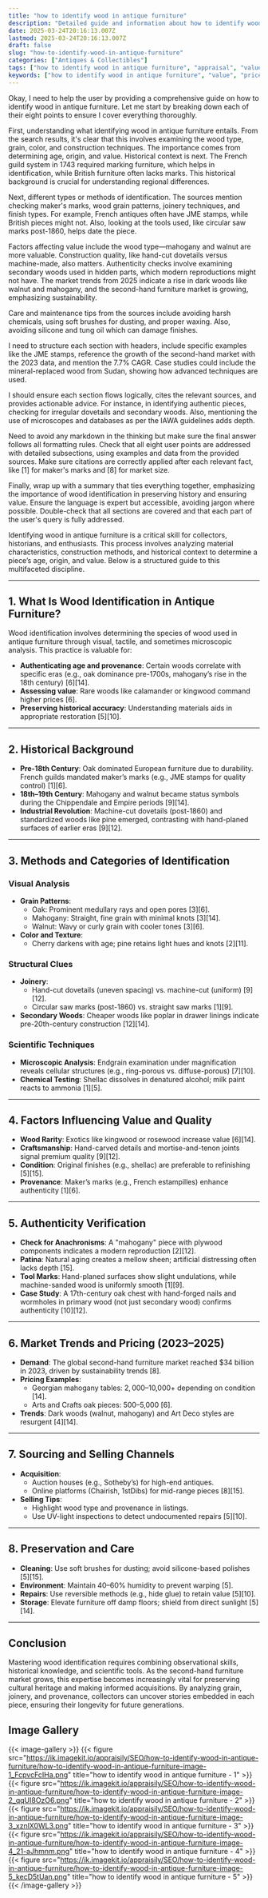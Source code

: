```yaml
---
title: "how to identify wood in antique furniture"
description: "Detailed guide and information about how to identify wood in antique furniture"
date: 2025-03-24T20:16:13.007Z
lastmod: 2025-03-24T20:16:13.007Z
draft: false
slug: "how-to-identify-wood-in-antique-furniture"
categories: ["Antiques & Collectibles"]
tags: ["how to identify wood in antique furniture", "appraisal", "value"]
keywords: ["how to identify wood in antique furniture", "value", "price", "worth", "appraisal"]
---
```


<think>
Okay, I need to help the user by providing a comprehensive guide on how to identify wood in antique furniture. Let me start by breaking down each of their eight points to ensure I cover everything thoroughly.

First, understanding what identifying wood in antique furniture entails. From the search results, it's clear that this involves examining the wood type, grain, color, and construction techniques. The importance comes from determining age, origin, and value. Historical context is next. The French guild system in 1743 required marking furniture, which helps in identification, while British furniture often lacks marks. This historical background is crucial for understanding regional differences.

Next, different types or methods of identification. The sources mention checking maker's marks, wood grain patterns, joinery techniques, and finish types. For example, French antiques often have JME stamps, while British pieces might not. Also, looking at the tools used, like circular saw marks post-1860, helps date the piece.

Factors affecting value include the wood type—mahogany and walnut are more valuable. Construction quality, like hand-cut dovetails versus machine-made, also matters. Authenticity checks involve examining secondary woods used in hidden parts, which modern reproductions might not have. The market trends from 2025 indicate a rise in dark woods like walnut and mahogany, and the second-hand furniture market is growing, emphasizing sustainability.

Care and maintenance tips from the sources include avoiding harsh chemicals, using soft brushes for dusting, and proper waxing. Also, avoiding silicone and tung oil which can damage finishes. 

I need to structure each section with headers, include specific examples like the JME stamps, reference the growth of the second-hand market with the 2023 data, and mention the 7.7% CAGR. Case studies could include the mineral-replaced wood from Sudan, showing how advanced techniques are used. 

I should ensure each section flows logically, cites the relevant sources, and provides actionable advice. For instance, in identifying authentic pieces, checking for irregular dovetails and secondary woods. Also, mentioning the use of microscopes and databases as per the IAWA guidelines adds depth. 

Need to avoid any markdown in the thinking but make sure the final answer follows all formatting rules. Check that all eight user points are addressed with detailed subsections, using examples and data from the provided sources. Make sure citations are correctly applied after each relevant fact, like [1] for maker's marks and [8] for market size. 

Finally, wrap up with a summary that ties everything together, emphasizing the importance of wood identification in preserving history and ensuring value. Ensure the language is expert but accessible, avoiding jargon where possible. Double-check that all sections are covered and that each part of the user's query is fully addressed.
</think>

Identifying wood in antique furniture is a critical skill for collectors, historians, and enthusiasts. This process involves analyzing material characteristics, construction methods, and historical context to determine a piece’s age, origin, and value. Below is a structured guide to this multifaceted discipline.

---

## 1. **What Is Wood Identification in Antique Furniture?**  
Wood identification involves determining the species of wood used in antique furniture through visual, tactile, and sometimes microscopic analysis. This practice is valuable for:  
- **Authenticating age and provenance**: Certain woods correlate with specific eras (e.g., oak dominance pre-1700s, mahogany’s rise in the 18th century) [6][14].  
- **Assessing value**: Rare woods like calamander or kingwood command higher prices [6].  
- **Preserving historical accuracy**: Understanding materials aids in appropriate restoration [5][10].  

---

## 2. **Historical Background**  
- **Pre-18th Century**: Oak dominated European furniture due to durability. French guilds mandated maker’s marks (e.g., JME stamps for quality control) [1][6].  
- **18th–19th Century**: Mahogany and walnut became status symbols during the Chippendale and Empire periods [9][14].  
- **Industrial Revolution**: Machine-cut dovetails (post-1860) and standardized woods like pine emerged, contrasting with hand-planed surfaces of earlier eras [9][12].  

---

## 3. **Methods and Categories of Identification**  
### **Visual Analysis**  
- **Grain Patterns**:  
  - Oak: Prominent medullary rays and open pores [3][6].  
  - Mahogany: Straight, fine grain with minimal knots [3][14].  
  - Walnut: Wavy or curly grain with cooler tones [3][6].  
- **Color and Texture**:  
  - Cherry darkens with age; pine retains light hues and knots [2][11].  

### **Structural Clues**  
- **Joinery**:  
  - Hand-cut dovetails (uneven spacing) vs. machine-cut (uniform) [9][12].  
  - Circular saw marks (post-1860) vs. straight saw marks [1][9].  
- **Secondary Woods**: Cheaper woods like poplar in drawer linings indicate pre-20th-century construction [12][14].  

### **Scientific Techniques**  
- **Microscopic Analysis**: Endgrain examination under magnification reveals cellular structures (e.g., ring-porous vs. diffuse-porous) [7][10].  
- **Chemical Testing**: Shellac dissolves in denatured alcohol; milk paint reacts to ammonia [1][5].  

---

## 4. **Factors Influencing Value and Quality**  
- **Wood Rarity**: Exotics like kingwood or rosewood increase value [6][14].  
- **Craftsmanship**: Hand-carved details and mortise-and-tenon joints signal premium quality [9][12].  
- **Condition**: Original finishes (e.g., shellac) are preferable to refinishing [5][15].  
- **Provenance**: Maker’s marks (e.g., French estampilles) enhance authenticity [1][6].  

---

## 5. **Authenticity Verification**  
- **Check for Anachronisms**: A "mahogany" piece with plywood components indicates a modern reproduction [2][12].  
- **Patina**: Natural aging creates a mellow sheen; artificial distressing often lacks depth [15].  
- **Tool Marks**: Hand-planed surfaces show slight undulations, while machine-sanded wood is uniformly smooth [1][9].  
- **Case Study**: A 17th-century oak chest with hand-forged nails and wormholes in primary wood (not just secondary wood) confirms authenticity [10][12].  

---

## 6. **Market Trends and Pricing (2023–2025)**  
- **Demand**: The global second-hand furniture market reached $34 billion in 2023, driven by sustainability trends [8].  
- **Pricing Examples**:  
  - Georgian mahogany tables: $2,000–$10,000+ depending on condition [14].  
  - Arts and Crafts oak pieces: $500–$5,000 [6].  
- **Trends**: Dark woods (walnut, mahogany) and Art Deco styles are resurgent [4][14].  

---

## 7. **Sourcing and Selling Channels**  
- **Acquisition**:  
  - Auction houses (e.g., Sotheby’s) for high-end antiques.  
  - Online platforms (Chairish, 1stDibs) for mid-range pieces [8][15].  
- **Selling Tips**:  
  - Highlight wood type and provenance in listings.  
  - Use UV-light inspections to detect undocumented repairs [5][10].  

---

## 8. **Preservation and Care**  
- **Cleaning**: Use soft brushes for dusting; avoid silicone-based polishes [5][15].  
- **Environment**: Maintain 40–60% humidity to prevent warping [5].  
- **Repairs**: Use reversible methods (e.g., hide glue) to retain value [5][10].  
- **Storage**: Elevate furniture off damp floors; shield from direct sunlight [5][14].  

---

## Conclusion  
Mastering wood identification requires combining observational skills, historical knowledge, and scientific tools. As the second-hand furniture market grows, this expertise becomes increasingly vital for preserving cultural heritage and making informed acquisitions. By analyzing grain, joinery, and provenance, collectors can uncover stories embedded in each piece, ensuring their longevity for future generations.


## Image Gallery

{{< image-gallery >}}
  {{< figure src="https://ik.imagekit.io/appraisily/SEO/how-to-identify-wood-in-antique-furniture/how-to-identify-wood-in-antique-furniture-image-1_FcpvcFcIHa.png" title="how to identify wood in antique furniture - 1" >}}
  {{< figure src="https://ik.imagekit.io/appraisily/SEO/how-to-identify-wood-in-antique-furniture/how-to-identify-wood-in-antique-furniture-image-2_qqUI8OzO6.png" title="how to identify wood in antique furniture - 2" >}}
  {{< figure src="https://ik.imagekit.io/appraisily/SEO/how-to-identify-wood-in-antique-furniture/how-to-identify-wood-in-antique-furniture-image-3_xznlX0WL3.png" title="how to identify wood in antique furniture - 3" >}}
  {{< figure src="https://ik.imagekit.io/appraisily/SEO/how-to-identify-wood-in-antique-furniture/how-to-identify-wood-in-antique-furniture-image-4_21-aJhmnm.png" title="how to identify wood in antique furniture - 4" >}}
  {{< figure src="https://ik.imagekit.io/appraisily/SEO/how-to-identify-wood-in-antique-furniture/how-to-identify-wood-in-antique-furniture-image-5_kecD5tUan.png" title="how to identify wood in antique furniture - 5" >}}
{{< /image-gallery >}}


